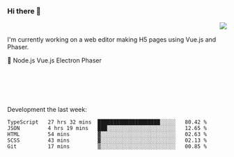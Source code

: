 ### Hi there 👋

<img align="right" src="https://github-readme-stats.vercel.app/api?username=jasonpanggo"/>

<br>
<p align="left">
I'm currently working on a web editor making H5 pages using Vue.js and Phaser.
</p>
<p align="left">
📖 Node.js Vue.js Electron Phaser
</p>
<br>
<br>
<br>
<br>

Development the last week:
<!--START_SECTION:waka-->
```text
TypeScript   27 hrs 32 mins  ████████████████████░░░░░   80.42 % 
JSON         4 hrs 19 mins   ███░░░░░░░░░░░░░░░░░░░░░░   12.65 % 
HTML         54 mins         ▓░░░░░░░░░░░░░░░░░░░░░░░░   02.63 % 
SCSS         43 mins         ▓░░░░░░░░░░░░░░░░░░░░░░░░   02.13 % 
Git          17 mins         ▒░░░░░░░░░░░░░░░░░░░░░░░░   00.85 % 
```
<!--END_SECTION:waka-->

<!--
**JASONPANGGO/jasonpanggo** is a ✨ _special_ ✨ repository because its `README.md` (this file) appears on your GitHub profile.

Here are some ideas to get you started:

- 🔭 I’m currently working on ...
- 🌱 I’m currently learning ...
- 👯 I’m looking to collaborate on ...
- 🤔 I’m looking for help with ...
- 💬 Ask me about ...
- 📫 How to reach me: ...
- 😄 Pronouns: ...
- ⚡ Fun fact: ...
-->

